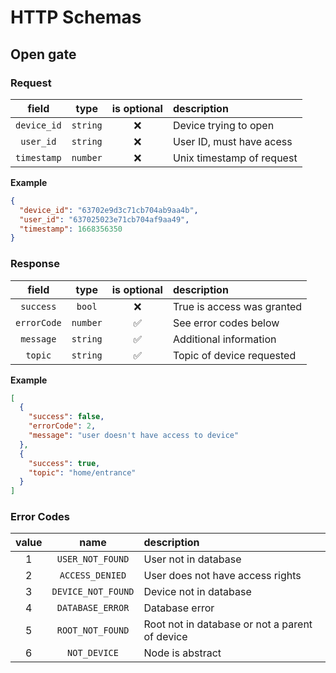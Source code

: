 # HTTP Schemas

## Open gate

### Request

|    field    |   type   | is optional | description               |
| :---------: | :------: | :---------: | :------------------------ |
| `device_id` | `string` |     ❌      | Device trying to open     |
|  `user_id`  | `string` |     ❌      | User ID, must have acess  |
| `timestamp` | `number` |     ❌      | Unix timestamp of request |

**Example**

```json
{
  "device_id": "63702e9d3c71cb704ab9aa4b",
  "user_id": "637025023e71cb704af9aa49",
  "timestamp": 1668356350
}
```

### Response

|    field    |   type   | is optional | description                |
| :---------: | :------: | :---------: | :------------------------- |
|  `success`  |  `bool`  |     ❌      | True is access was granted |
| `errorCode` | `number` |     ✅      | See error codes below      |
|  `message`  | `string` |     ✅      | Additional information     |
|   `topic`   | `string` |     ✅      | Topic of device requested  |

**Example**

```json
[
  {
    "success": false,
    "errorCode": 2,
    "message": "user doesn't have access to device"
  },
  {
    "success": true,
    "topic": "home/entrance"
  }
]
```

### Error Codes

| value |        name        | description                                    |
| :---: | :----------------: | :--------------------------------------------- |
|   1   |  `USER_NOT_FOUND`  | User not in database                           |
|   2   |  `ACCESS_DENIED`   | User does not have access rights               |
|   3   | `DEVICE_NOT_FOUND` | Device not in database                         |
|   4   |  `DATABASE_ERROR`  | Database error                                 |
|   5   |  `ROOT_NOT_FOUND`  | Root not in database or not a parent of device |
|   6   |    `NOT_DEVICE`    | Node is abstract                               |
